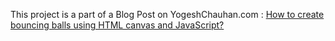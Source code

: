This project is a part of a Blog Post on YogeshChauhan.com : <a href="https://yogeshchauhan.com/how-to-create-bouncing-balls-using-html-canvas-and-javascript/" target="_blank">How to create bouncing balls using HTML canvas and JavaScript?</a>
